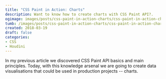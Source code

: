 ```yaml
---
title: "CSS Paint in Action: Charts"
description: Want to know how to create charts with CSS Paint API?.
ogimage: images/posts/css-paint-in-action-charts/css-paint-in-action-charts-og.jpg
tumb: /images/posts/css-paint-in-action-charts/css-paint-in-action-charts
created: 2018-03-19
draft: false
categories:
- CSS
- Houdini
---
```

In my previous article we discovered CSS Paint API basics and main principles. Today, with this knowledge arsenal we are going to create data visualisations that could be used in production projects -- charts.
